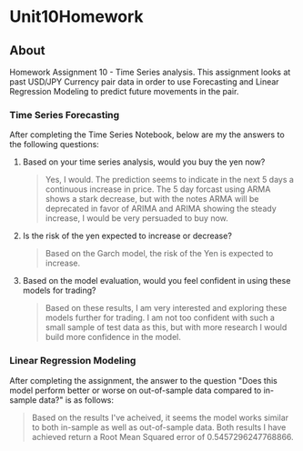 # Unit10Homework



## About

Homework Assignment 10 - Time Series analysis. This assignment looks at past USD/JPY Currency pair data in order to use Forecasting and Linear Regression Modeling to predict future movements in the pair.



### Time Series Forecasting

After completing the Time Series Notebook, below are my the answers to the following questions:

1. Based on your time series analysis, would you buy the yen now?

   > Yes, I would. The prediction seems to indicate in the next 5 days a continuous increase in price. The 5 day forcast using ARMA shows a stark decrease, but with the notes ARMA will be deprecated in favor of ARIMA and ARIMA showing the steady increase, I would be very persuaded to buy now.

2. Is the risk of the yen expected to increase or decrease?

   > Based on the Garch model, the risk of the Yen is expected to increase.

3. Based on the model evaluation, would you feel confident in using these models for trading?

   > Based on these results, I am very interested and exploring these models further for trading. I am not too confident with such a small sample of test data as this, but with more research I would build more confidence in the model.

### Linear Regression Modeling

After completing the assignment, the answer to the question "Does this model perform better or worse on out-of-sample data compared to in-sample data?" is as follows:

> Based on the results I've acheived, it seems the model works similar to both in-sample as well as out-of-sample data. Both results I have achieved return a Root Mean Squared error of 0.5457296247768866.
